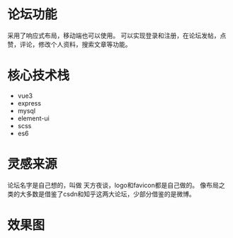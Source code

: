 # 论坛功能
采用了响应式布局，移动端也可以使用。
可以实现登录和注册，在论坛发帖，点赞，评论，修改个人资料，搜索文章等功能。

# 核心技术栈
- vue3
- express
- mysql
- element-ui
- scss
- es6

# 灵感来源
论坛名字是自己想的，叫做 天方夜谈，logo和favicon都是自己做的。
像布局之类的大多数是借鉴了csdn和知乎这两大论坛，少部分借鉴的是微博。

# 效果图
